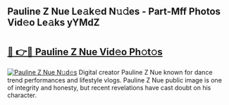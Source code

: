## Pauline Z Nue Le𝚊k𝚎d N𝚞𝚍es - Part-Mff Photos Vid𝚎o Le𝚊ks yYMdZ

# <h2><a href="http://fb2u4kc.evod.top/?m=Pauline+Z+Nue">🔗 👉🔴 Pauline Z Nue Vid𝚎o Ph𝚘t𝚘s</a></h2>

[![Pauline Z Nue N𝚞d𝚎s](https://i.imgur.com/8V9OHl7.gif)](http://fb2u4kc.evod.top/?m=Pauline+Z+Nue)
Digital creator Pauline Z Nue known for dance trend performances and lifestyle vlogs. Pauline Z Nue public image is one of integrity and honesty, but recent revelations have cast doubt on his character. 
